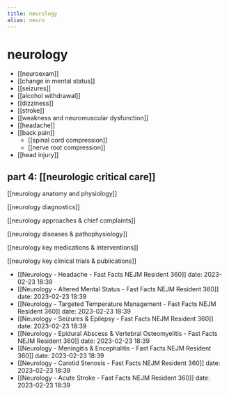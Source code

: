 ```yaml
---
title: neurology
alias: neuro
---
```


# neurology

- [[neuroexam]]
- [[change in mental status]]
- [[seizures]]
- [[alcohol withdrawal]]
- [[dizziness]]
- [[stroke]]
- [[weakness and neuromuscular dysfunction]]
- [[headache]]
- [[back pain]]
  - [[spinal cord compression]]
  - [[nerve root compression]]
- [[head injury]]

## part 4: [[neurologic critical care]]

[[neurology anatomy and physiology]]

[[neurology diagnostics]]

[[neurology approaches & chief complaints]]

[[neurology diseases & pathophysiology]]

[[neurology key medications & interventions]]

[[neurology key clinical trials & publications]]

- [[Neurology - Headache - Fast Facts  NEJM Resident 360]] date: 2023-02-23 18:39
- [[Neurology - Altered Mental Status  - Fast Facts  NEJM Resident 360]] date: 2023-02-23 18:39
- [[Neurology - Targeted Temperature Management - Fast Facts  NEJM Resident 360]] date: 2023-02-23 18:39
- [[Neurology - Seizures & Epilepsy - Fast Facts  NEJM Resident 360]] date: 2023-02-23 18:39
- [[Neurology - Epidural Abscess & Vertebral Osteomyelitis - Fast Facts  NEJM Resident 360]] date: 2023-02-23 18:39
- [[Neurology - Meningitis & Encephalitis - Fast Facts  NEJM Resident 360]] date: 2023-02-23 18:39
- [[Neurology - Carotid Stenosis - Fast Facts  NEJM Resident 360]] date: 2023-02-23 18:39
- [[Neurology - Acute Stroke - Fast Facts  NEJM Resident 360]] date: 2023-02-23 18:39
